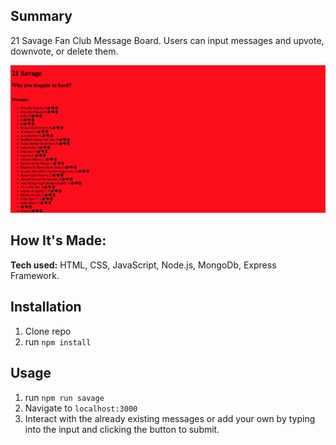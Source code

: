## Summary
21 Savage Fan Club Message Board.  Users can input messages and upvote, downvote, or delete them.

![alt tag](https://github.com/anthonybetances/21SavageMessageBoardDemo/blob/master/Screen%20Shot%202019-11-17%20at%2010.03.22%20AM.png)
## How It's Made:
**Tech used:** HTML, CSS, JavaScript, Node.js, MongoDb, Express Framework.

## Installation
1. Clone repo
2. run `npm install`

## Usage

1. run `npm run savage`
2. Navigate to `localhost:3000`
3. Interact with the already existing messages or add your own by typing into the input and clicking the button to submit.
